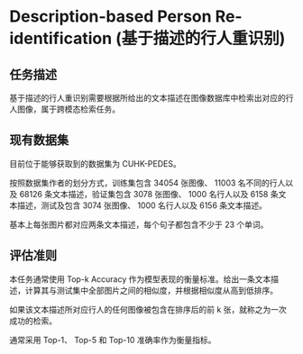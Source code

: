 # Description-based Person Re-identification (基于描述的行人重识别)

## 任务描述
基于描述的行人重识别需要根据所给出的文本描述在图像数据库中检索出对应的行人图像，属于跨模态检索任务。  

## 现有数据集
目前位于能够获取到的数据集为 CUHK-PEDES。  

按照数据集作者的划分方式，训练集包含 34054 张图像、 11003 名不同的行人以及 68126 条文本描述，验证集包含 3078 张图像、 1000 名行人以及 6158 条文本描述，测试及包含 3074 张图像、 1000 名行人以及 6156 条文本描述。  

基本上每张图片都对应两条文本描述，每个句子都包含不少于 23 个单词。  

## 评估准则
本任务通常使用 Top-k Accuracy 作为模型表现的衡量标准。给出一条文本描述，计算其与测试集中全部图片之间的相似度，并根据相似度从高到低排序。  

如果该文本描述所对应行人的任何图像被包含在排序后的前 k 张，就称之为一次成功的检索。  

通常采用 Top-1、 Top-5 和 Top-10 准确率作为衡量指标。  
